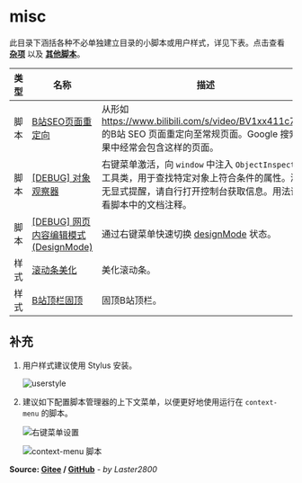# misc

此目录下涵括各种不必单独建立目录的小脚本或用户样式，详见下表。点击查看 **[杂项](https://greasyfork.org/zh-CN/scripts?language=all&set=470770)** 以及 **[其他脚本](https://greasyfork.org/zh-CN/scripts?language=all&set=470686)**。

| 类型 | 名称                                                                                 | 描述                                                                                                                                                                |
| ---- | ------------------------------------------------------------------------------------ | ------------------------------------------------------------------------------------------------------------------------------------------------------------------- |
| 脚本 | [B站SEO页面重定向](https://greasyfork.org/zh-CN/scripts/430227)                      | 从形如 <https://www.bilibili.com/s/video/BV1xx411c7mD> 的B站 SEO 页面重定向至常规页面。Google 搜索结果中经常会包含这样的页面。                                      |
| 脚本 | [[DEBUG] 对象观察器](https://greasyfork.org/zh-CN/scripts/430945)                    | 右键菜单激活，向 `window` 中注入 `ObjectInspector` 工具类，用于查找特定对象上符合条件的属性。激活无显式提醒，请自行打开控制台获取信息。用法请查看脚本中的文档注释。 |
| 脚本 | [[DEBUG] 网页内容编辑模式 (DesignMode)](https://greasyfork.org/zh-CN/scripts/430949) | 通过右键菜单快速切换 [designMode](https://developer.mozilla.org/zh-CN/docs/Web/API/Document/designMode) 状态。                                                      |
| 样式 | [滚动条美化](https://greasyfork.org/zh-CN/scripts/430290)                            | 美化滚动条。                                                                                                                                                        |
| 样式 | [B站顶栏固顶](https://greasyfork.org/zh-CN/scripts/430292)                           | 固顶B站顶栏。                                                                                                                                                       |

## 补充

1. 用户样式建议使用 Stylus 安装。

    ![userstyle](https://gitee.com/liangjiancang/userscript/raw/master/misc/screenshot/userstyle.png)

2. 建议如下配置脚本管理器的上下文菜单，以便更好地使用运行在 `context-menu` 的脚本。

    ![右键菜单设置](https://gitee.com/liangjiancang/userscript/raw/master/misc/screenshot/右键菜单设置.png)

    ![context-menu 脚本](https://gitee.com/liangjiancang/userscript/raw/master/misc/screenshot/context-menu%20脚本.png)

**Source: [Gitee](https://gitee.com/liangjiancang/userscript/tree/master/misc) / [GitHub](https://github.com/liangjiancang/userscript/tree/master/misc)** - *by Laster2800*
